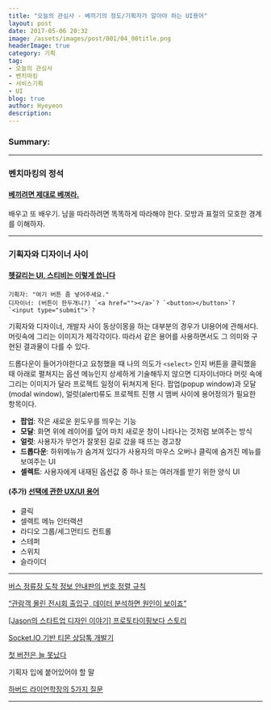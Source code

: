 ```yaml
---
title: "오늘의 관심사 - 베끼기의 정도/기획자가 알아야 하는 UI용어"
layout: post
date: 2017-05-06 20:32
image: /assets/images/post/001/04_00title.png
headerImage: true
category: 기획
tag:
- 오늘의 관심사
- 벤치마킹
- 서비스기획
- UI
blog: true
author: Hyeyeon
description:
---
```


### Summary:



---


### 벤치마킹의 정석

#### [베끼려면 제대로 베껴라.](http://blog.rightbrain.co.kr/?p=7649)

배우고 또 배우기. 남을 따라하려면 똑똑하게 따라해야 한다. 모방과 표절의 모호한 경계를 이해하자.

---

### 기획자와 디자이너 사이

#### [헷갈리는 UI, 스티비는 이렇게 씁니다](http://slowalk.tistory.com/2503)

```
기획자: "여기 버튼 좀 넣어주세요."
디자이너: (버튼이 한두개니?) `<a href=""></a>`? `<button></button>`? `<input type="submit">`?
```

기획자와 디자이너, 개발자 사이 동상이몽을 하는 대부분의 경우가 UI용어에 관해서다. 머릿속에 그리는 이미지가 제각각이다. 따라서 같은 용어를 사용하면서도 그 의미와 구현된 결과물이 다를 수 있다.

드롭다운이 들어가야한다고 요청했을 때 나의 의도가 `<select>` 인지 버튼을 클릭했을 때 아래로 펼쳐지는 옵션 메뉴인지 상세하게 기술해두지 않으면 디자이너마다 머릿 속에 그리는 이미지가 달라 프로젝트 일정이 뒤쳐지게 된다. 팝업(popup window)과 모달(modal window), 얼럿(alert)류도 프로젝트 진행 시 맴버 사이에 용어정의가 필요한 항목이다.

* **팝업**: 작은 새로운 윈도우를 띄우는 기능
* **모달**: 화면 위에 레이어를 덮어 마치 새로운 창이 나타나는 것처럼 보여주는 방식
* **얼럿**: 사용자가 무언가 잘못된 길로 갔을 때 뜨는 경고창
* **드롭다운**: 하위메뉴가 숨겨져 있다가 사용자의 마우스 오버나 클릭에 숨겨진 메뉴를 보여주는 UI
* **셀렉트**: 사용자에게 내재된 옵션값 중 하나 또는 여러개를 받기 위한 양식 UI

#### (추가) [선택에 관한 UX/UI 용어](https://brunch.co.kr/@ebprux/113)

* 클릭
* 셀렉트 메뉴 인터랙션
* 라디오 그룹/세그먼티드 컨트롤
* 스테퍼
* 스위치
* 슬라이더

---

[버스 정류장 도착 정보 안내판의 번호 정렬 규칙](http://story.pxd.co.kr/1229)

[“관람객 몰린 전시회 출입구, 데이터 분석하면 원인이 보이죠”](http://www.bloter.net/archives/276797)


[[Jason의 스타트업 디자인 이야기] 프로토타이핑보다 스토리](http://www.mobiinside.com/kr/2017/04/12/prototyping-story-startup-design/)


[Socket.IO 기반 티몬 상담톡 개발기](http://tmondev.blog.me/220982377777)


[첫 버전은 늘 못났다](http://www.venturesquare.net/747333)

기획자 입에 붙어있어야 할 말

[하버드 라이언학장의 5가지 질문](https://estimastory.com/2017/05/06/5questions/)

---

